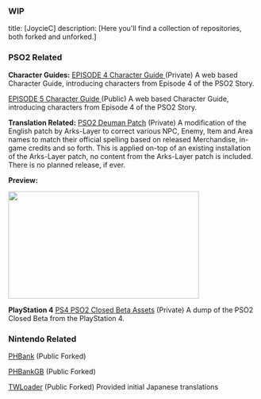 
### WIP

title: [JoycieC]
description: [Here you'll find a collection of repositories, both forked and unforked.]
 
 
### **PSO2 Related**

**Character Guides:**
 [EPISODE 4 Character Guide ](inserturl) (Private)
A web based Character Guide, introducing characters from Episode 4 of the PSO2 Story.
 
 [EPISODE 5 Character Guide ](inserturl) (Public)
A web based Character Guide, introducing characters from Episode 4 of the PSO2 Story.

**Translation Related:**
 [PSO2 Deuman Patch](https://github.com/JoycieC/PSO2-Deuman-Patch) (Private)
A modification of the English patch by Arks-Layer to correct various NPC, Enemy, Item and Area names to match their official spelling based on released Merchandise, in-game credits and so forth. This is applied on-top of an existing installation of the Arks-Layer patch, no content from the Arks-Layer patch is included. There is no planned release, if ever.

**Preview:**

 <img src="https://joyciec.github.io/Projects/PSO2/DeumanPatch/images/deumanpatch.jpg" width="384" height="216" />

**PlayStation 4**
 [PS4 PSO2 Closed Beta Assets](inserturl) (Private)
A dump of the PSO2 Closed Beta from the PlayStation 4.

### **Nintendo Related**

 [PHBank](https://github.com/JoycieC/PHBank) (Public Forked)

 [PHBankGB](https://github.com/JoycieC/PHBankGB) (Public Forked)

 [TWLoader](https://github.com/JoycieC/TWLoader) (Public Forked)
Provided initial Japanese translations
